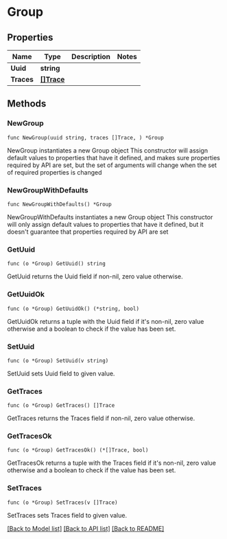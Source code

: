 # Group

## Properties

Name | Type | Description | Notes
------------ | ------------- | ------------- | -------------
**Uuid** | **string** |  | 
**Traces** | [**[]Trace**](Trace.md) |  | 

## Methods

### NewGroup

`func NewGroup(uuid string, traces []Trace, ) *Group`

NewGroup instantiates a new Group object
This constructor will assign default values to properties that have it defined,
and makes sure properties required by API are set, but the set of arguments
will change when the set of required properties is changed

### NewGroupWithDefaults

`func NewGroupWithDefaults() *Group`

NewGroupWithDefaults instantiates a new Group object
This constructor will only assign default values to properties that have it defined,
but it doesn't guarantee that properties required by API are set

### GetUuid

`func (o *Group) GetUuid() string`

GetUuid returns the Uuid field if non-nil, zero value otherwise.

### GetUuidOk

`func (o *Group) GetUuidOk() (*string, bool)`

GetUuidOk returns a tuple with the Uuid field if it's non-nil, zero value otherwise
and a boolean to check if the value has been set.

### SetUuid

`func (o *Group) SetUuid(v string)`

SetUuid sets Uuid field to given value.


### GetTraces

`func (o *Group) GetTraces() []Trace`

GetTraces returns the Traces field if non-nil, zero value otherwise.

### GetTracesOk

`func (o *Group) GetTracesOk() (*[]Trace, bool)`

GetTracesOk returns a tuple with the Traces field if it's non-nil, zero value otherwise
and a boolean to check if the value has been set.

### SetTraces

`func (o *Group) SetTraces(v []Trace)`

SetTraces sets Traces field to given value.



[[Back to Model list]](../README.md#documentation-for-models) [[Back to API list]](../README.md#documentation-for-api-endpoints) [[Back to README]](../README.md)


